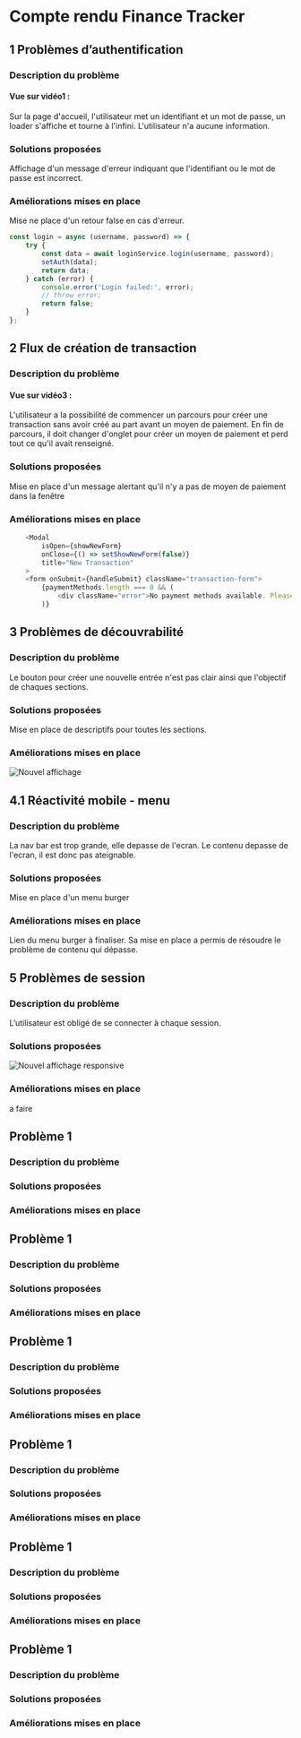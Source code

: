 # Compte rendu Finance Tracker

## 1 Problèmes d’authentification

### Description du problème

#### Vue sur vidéo1 :
Sur la page d'accueil, l'utilisateur met un identifiant et un mot de passe, un loader s'affiche et tourne à l'infini. L'utilisateur n'a aucune information.

### Solutions proposées
Affichage d'un message d'erreur indiquant que l'identifiant ou le mot de passe est incorrect.

### Améliorations mises en place

Mise ne place d'un retour false en cas d'erreur.

```js linenums="1" filename="AuthContext.js"
const login = async (username, password) => {
    try {
        const data = await loginService.login(username, password);
        setAuth(data);
        return data;
    } catch (error) {
        console.error('Login failed:', error);
        // throw error;
        return false;
    }
};
```

## 2 Flux de création de transaction

### Description du problème

#### Vue sur vidéo3 :
L'utilisateur a la possibilité de commencer un parcours pour créer une transaction sans avoir créé au part avant un moyen de paiement. En fin de parcours, il doit changer d'onglet pour créer un moyen de paiement et perd tout ce qu'il avait renseigné.

### Solutions proposées
Mise en place d'un message alertant qu'il n'y a pas de moyen de paiement dans la fenêtre 

### Améliorations mises en place

```js
    <Modal
        isOpen={showNewForm}
        onClose={() => setShowNewForm(false)}
        title="New Transaction"
    >
    <form onSubmit={handleSubmit} className="transaction-form">
        {paymentMethods.length === 0 && (
            <div className="error">No payment methods available. Please add a payment method first.</div>
        )}
```

## 3 Problèmes de découvrabilité

### Description du problème

Le bouton pour créer une nouvelle entrée n'est pas clair ainsi que l'objectif de chaques sections.

### Solutions proposées

Mise en place de descriptifs pour toutes les sections.

### Améliorations mises en place

![Nouvel affichage](./description_section.PNG "Nouvel affichage")

## 4.1 Réactivité mobile - menu

### Description du problème

La nav bar est trop grande, elle depasse de l'ecran.
Le contenu depasse de l'ecran, il est donc pas ateignable.

### Solutions proposées

Mise en place d'un menu burger

### Améliorations mises en place

Lien du menu burger à finaliser. Sa mise en place a permis de résoudre le problème de contenu qui dépasse.

## 5 Problèmes de session

### Description du problème

L’utilisateur est obligé de se connecter à chaque session.

### Solutions proposées

![Nouvel affichage responsive](./contenu_responsive.PNG "Nouvel affichage responsive")

### Améliorations mises en place

a faire

## Problème 1

### Description du problème

### Solutions proposées

### Améliorations mises en place

## Problème 1

### Description du problème

### Solutions proposées

### Améliorations mises en place

## Problème 1

### Description du problème

### Solutions proposées

### Améliorations mises en place

## Problème 1

### Description du problème

### Solutions proposées

### Améliorations mises en place

## Problème 1

### Description du problème

### Solutions proposées

### Améliorations mises en place

## Problème 1

### Description du problème

### Solutions proposées

### Améliorations mises en place